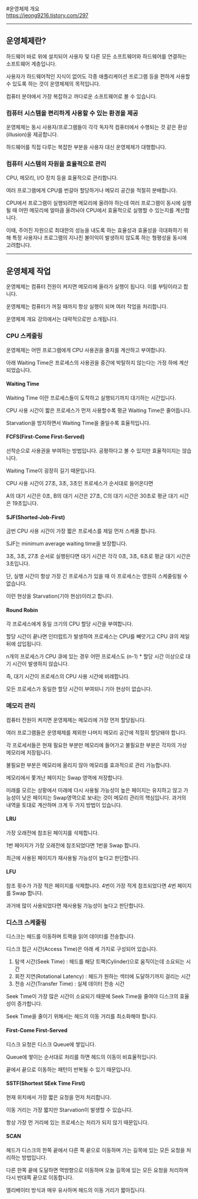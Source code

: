#운영체제 개요  
https://jeong9216.tistory.com/297  

-------
## 운영체제란?

하드웨어 바로 위에 설치되어 사용자 및 다른 모든 소프트웨어와 하드웨어를 연결하는 소프트웨어 계층입니다.

사용자가 하드웨어적인 지식이 없어도 각종 애플리케이션 프로그램 등을 편하게 사용할 수 있도록 하는 것이 운영체제의 목적입니다.

컴퓨터 분야에서 가장 복잡하고 까다로운 소프트웨어로 볼 수 있습니다.

### 컴퓨터 시스템을 편리하게 사용할 수 있는 환경을 제공

운영체제는 동시 사용자/프로그램들이 각각 독자적 컴퓨터에서 수행되는 것 같은 환상(illusion)을 제공합니다.

하드웨어를 직접 다루는 복잡한 부분을 사용자 대신 운영체제가 대행합니다.

### 컴퓨터 시스템의 자원을 효율적으로 관리

CPU, 메모리, I/O 장치 등을 효율적으로 관리합니다.

여러 프로그램에게 CPU를 번갈아 할당하거나 메모리 공간을 적절히 분배합니다.

CPU에서 프로그램이 실행되려면 메모리에 올려야 하는데 여러 프로그램이 동시에 실행될 때 어떤 메모리에 얼마큼 올려놔야 CPU에서 효율적으로 실행할 수 있는지를 계산합니다.

이때, 주어진 자원으로 최대한의 성능을 내도록 하는 효율성과 효율성을 극대화하기 위해 특정 사용자나 프로그램의 지나친 불이익이 발생하지 않도록 하는 형평성을 동시에 고려합니다.

---

## 운영체제 작업

운영체제는 컴퓨터 전원이 켜지면 메모리에 올라가 실행이 됩니다. 이를 부팅이라고 합니다.

운영체제는 컴퓨터가 꺼질 때까지 항상 실행이 되며 여러 작업을 처리합니다.

운영체제 개요 강의에서는 대략적으로만 소개됩니다.

### CPU 스케줄링

운영체제는 어떤 프로그램에게 CPU 사용권을 줄지를 계산하고 부여합니다.

아래 Waiting Time은 프로세스의 사용권을 중간에 박탈하지 않는다는 가정 하에 계산되었습니다.

#### Waiting Time

Waiting Time 이란 프로세스들이 도착하고 실행되기까지 대기하는 시간입니다.

CPU 사용 시간이 짧은 프로세스가 먼저 사용할수록 평균 Waiting Time은 줄어듭니다.

Starvation을 방지하면서 Waiting Time을 줄일수록 효율적입니다.

#### FCFS(First-Come First-Served)

선착순으로 사용권을 부여하는 방법입니다. 공평하다고 볼 수 있지만 효율적이지는 않습니다.

Waiting Time이 굉장히 길기 때문입니다.

CPU 사용 시간이 27초, 3초, 3초인 프로세스가 순서대로 들어온다면

A의 대기 시간은 0초, B의 대기 시간은 27초, C의 대기 시간은 30초로 평균 대기 시간은 19초입니다.

#### SJF(Shorted-Job-First)

금번 CPU 사용 시간이 가장 짧은 프로세스를 제일 먼저 스케줄 합니다.

SJF는 minimum average waiting time을 보장합니다.

3초, 3초, 27초 순서로 실행된다면 대기 시간은 각각 0초, 3초, 6초로 평균 대기 시간은 3초입니다.

단, 실행 시간이 항상 가장 긴 프로세스가 있을 때 이 프로세스는 영원히 스케줄링될 수 없습니다.

이런 현상을 Starvation(기아 현상)이라고 합니다.

#### Round Robin

각 프로세스에게 동일 크기의 CPU 할당 시간을 부여합니다.

할당 시간이 끝나면 인터럽트가 발생하여 프로세스는 CPU를 빼앗기고 CPU 큐의 제일 뒤에 삽입됩니다.

n개의 프로세스가 CPU 큐에 있는 경우 어떤 프로세스도 (n-1) \* 할당 시간 이상으로 대기 시간이 발생하지 않습니다.

즉, 대기 시간이 프로세스의 CPU 사용 시간에 비례합니다.

모든 프로세스가 동일한 할당 시간이 부여되니 기아 현상이 없습니다.

### 메모리 관리

컴퓨터 전원이 켜지면 운영체제는 메모리에 가장 먼저 할당됩니다.

여러 프로그램들은 운영체제를 제외한 나머지 메모리 공간에 적절히 할당돼야 합니다.

각 프로세서들은 현재 필요한 부분만 메모리에 들어가고 불필요한 부분은 각자의 가상 메모리에 저장됩니다.

불필요한 부분은 메모리에 올리지 않아 메모리를 효과적으로 관리 가능합니다.

메모리에서 쫓겨난 페이지는 Swap 영역에 저장합니다.

미래를 모르는 상황에서 미래에 다시 사용될 가능성이 높은 페이지는 유지하고 않고 가능성이 낮은 페이지는 Swap영역으로 보내는 것이 메모리 관리의 핵심입니다. 과거의 내역을 토대로 계산하며 크게 두 가지 방법이 있습니다.

#### LRU

가장 오래전에 참조된 페이지를 삭제합니다.

1번 페이지가 가장 오래전에 참조되었다면 1번을 Swap 합니다.

최근에 사용된 페이지가 재사용될 가능성이 높다고 판단합니다.

#### LFU

참조 횟수가 가장 적은 페이지를 삭제합니다. 4번이 가장 적게 참조되었다면 4번 페이지를 Swap 합니다.

과거에 많이 사용되었다면 재사용될 가능성이 높다고 판단합니다.

### 디스크 스케줄링

디스크는 헤드를 이동하며 트랙을 읽어 데이터를 전송합니다.

디스크 접근 시간(Access Time)은 아래 세 가지로 구성되어 있습니다.

1.  탐색 시간(Seek Time) : 헤드를 해당 트랙(Cylinder)으로 움직이는데 소요되는 시간
2.  회전 지연(Rotational Latency) : 헤드가 원하는 섹터에 도달하기까지 걸리는 시간
3.  전송 시간(Transfer Time) : 실제 데이터 전송 시간

Seek Time이 가장 많은 시간이 소요되기 때문에 Seek Time을 줄여야 디스크의 효율성이 증가합니다.

Seek Time을 줄이기 위해서는 헤드의 이동 거리를 최소화해야 합니다.

#### First-Come First-Served

디스크 요청은 디스크 Queue에 쌓입니다.

Queue에 쌓이는 순서대로 처리를 하면 헤드의 이동이 비효율적입니다.

끝에서 끝으로 이동하는 패턴이 반복될 수 있기 때문입니다.

#### SSTF(Shortest SEek Time First) 

현재 위치에서 가장 짧은 요청을 먼저 처리합니다.

이동 거리는 가장 짧지만 Starvation이 발생할 수 있습니다.

항상 가장 먼 거리에 있는 프로세스는 처리가 되지 않기 때문입니다.

#### SCAN

헤드가 디스크의 한쪽 끝에서 다른 쪽 끝으로 이동하며 가는 길목에 있는 모든 요청을 처리하는 방법입니다. 

다른 한쪽 끝에 도달하면 역방향으로 이동하며 오늘 길목에 있는 모든 요청을 처리하며 다시 반대쪽 끝으로 이동합니다.

엘리베이터 방식과 매우 유사하며 헤드의 이동 거리가 짧아집니다.
